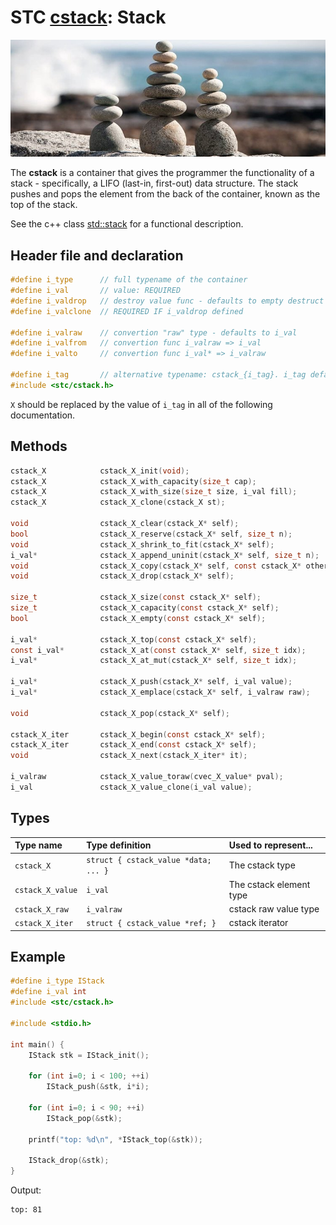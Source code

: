 # STC [cstack](../include/stc/cstack.h): Stack
![Stack](pics/stack.jpg)

The **cstack** is a container that gives the programmer the functionality of a stack - specifically, a LIFO (last-in, first-out) data structure. The stack pushes and pops the element from the back of the container, known as the top of the stack.

See the c++ class [std::stack](https://en.cppreference.com/w/cpp/container/stack) for a functional description.

## Header file and declaration

```c
#define i_type      // full typename of the container
#define i_val       // value: REQUIRED
#define i_valdrop   // destroy value func - defaults to empty destruct
#define i_valclone  // REQUIRED IF i_valdrop defined

#define i_valraw    // convertion "raw" type - defaults to i_val
#define i_valfrom   // convertion func i_valraw => i_val
#define i_valto     // convertion func i_val* => i_valraw

#define i_tag       // alternative typename: cstack_{i_tag}. i_tag defaults to i_val
#include <stc/cstack.h>
```
`X` should be replaced by the value of `i_tag` in all of the following documentation.

## Methods

```c
cstack_X            cstack_X_init(void);
cstack_X            cstack_X_with_capacity(size_t cap);
cstack_X            cstack_X_with_size(size_t size, i_val fill);
cstack_X            cstack_X_clone(cstack_X st);

void                cstack_X_clear(cstack_X* self);
bool                cstack_X_reserve(cstack_X* self, size_t n);
void                cstack_X_shrink_to_fit(cstack_X* self);
i_val*              cstack_X_append_uninit(cstack_X* self, size_t n);
void                cstack_X_copy(cstack_X* self, const cstack_X* other);
void                cstack_X_drop(cstack_X* self);                       // destructor

size_t              cstack_X_size(const cstack_X* self);
size_t              cstack_X_capacity(const cstack_X* self);
bool                cstack_X_empty(const cstack_X* self);

i_val*              cstack_X_top(const cstack_X* self);
const i_val*        cstack_X_at(const cstack_X* self, size_t idx);
i_val*              cstack_X_at_mut(cstack_X* self, size_t idx);

i_val*              cstack_X_push(cstack_X* self, i_val value);
i_val*              cstack_X_emplace(cstack_X* self, i_valraw raw);

void                cstack_X_pop(cstack_X* self);

cstack_X_iter       cstack_X_begin(const cstack_X* self);
cstack_X_iter       cstack_X_end(const cstack_X* self);
void                cstack_X_next(cstack_X_iter* it);

i_valraw            cstack_X_value_toraw(cvec_X_value* pval);
i_val               cstack_X_value_clone(i_val value);
```

## Types

| Type name           | Type definition                      | Used to represent...        |
|:--------------------|:-------------------------------------|:----------------------------|
| `cstack_X`          | `struct { cstack_value *data; ... }` | The cstack type             |
| `cstack_X_value`    | `i_val`                              | The cstack element type     |
| `cstack_X_raw`      | `i_valraw`                           | cstack raw value type       |
| `cstack_X_iter`     | `struct { cstack_value *ref; }`      | cstack iterator             |

## Example
```c
#define i_type IStack
#define i_val int
#include <stc/cstack.h>

#include <stdio.h>

int main() {
    IStack stk = IStack_init();

    for (int i=0; i < 100; ++i)
        IStack_push(&stk, i*i);

    for (int i=0; i < 90; ++i)
        IStack_pop(&stk);

    printf("top: %d\n", *IStack_top(&stk));

    IStack_drop(&stk);
}
```
Output:
```
top: 81
```
